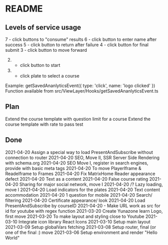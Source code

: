 # README

## Levels of service usage

7 - click buttons to "consume" results
6 - click button to enter name after success
5 - click button to return after failure
4 - click button for final submit
3 - click button to move forward

2. - click button to start
1. - click plate to select a course

Example: getSavedAnanlyticsEvent({ type: 'click', name: 'logo clicked' })
Function available from src/ViewLayer/Hooks/getSavedAnanlyticsEvent.ts

## Plan

Extend the course template with question limit for a course
Extend the course template with rate to pass test

## Done

2021-04-20 Assign a special way to load PresentAndSubscribe without connection to router
2021-04-20 SEO, Move II, SSR Server Side Rendering with schema.org
2021-04-20 SEO Move I, register in search engines, provide with basic meta tags
2021-04-20 To move PlayerIframe & ReadeIframe to Frames
2021-04-20 Fix MatrixHome Reader appearance defect
2021-04-20 Text as a content
2021-04-20 False course rating
2021-04-20 Sharing for major social network, move I
2021-04-20 /? Lazy loading, move I
2021-04-20 Load indicators for the plates
2021-04-20 Text content accommodation
2021-04-20 1 question for mobile
2021-04-20 Search/ filtering
2021-04-20 Certificate appearance/ look
2021-04-20 Load PresentAndSubscribe by courseID
2021-04-20 - Make URL work as src for id for youtube with regex function
2021-03-20 Create Yunazone learn Logo, first move
2021-03-20 To make layout and styling close to Youtube
2021-03-10 Integrate icon library React Icons
2021-03-10 Setup main layout
2021-03-09 Setup globalVars fetching
2021-03-08 Setup router, final (or one of the final :) move
2021-03-06 Setup environment and render "Hello World"
